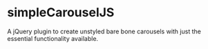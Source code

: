 # simpleCarouselJS
A jQuery plugin to create unstyled bare bone carousels with just the essential functionality available.
